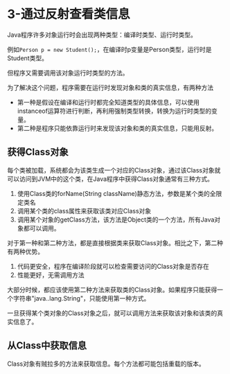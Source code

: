# 3-通过反射查看类信息

Java程序许多对象运行时会出现两种类型：编译时类型、运行时类型。

例如`Person p = new Student();`，在编译时p变量是Person类型，运行时是Student类型。

但程序又需要调用该对象运行时类型的方法。

为了解决这个问题，程序需要在运行时发现对象和类的真实信息，有两种方法

- 第一种是假设在编译和运行时都完全知道类型的具体信息，可以使用instanceof运算符进行判断，再利用强制类型转换，转换为运行时类型的变量。
- 第二种是程序只能依靠运行时来发现该对象和类的真实信息，只能用反射。



## 获得Class对象

每个类被加载，系统都会为该类生成一个对应的Class对象，通过该Class对象就可以访问到JVM中的这个类，在Java程序中获得Class对象通常有三种方式。

1. 使用Class类的forName(String className)静态方法，参数是某个类的全限定类名
2. 调用某个类的class属性来获取该类对应Class对象
3. 调用某个对象的getClass方法，该方法是Object类的一个方法，所有Java对象都可以调用。

对于第一种和第二种方法，都是直接根据类来获取Class对象。相比之下，第二种有两种优势。

1. 代码更安全，程序在编译阶段就可以检查需要访问的Class对象是否存在
2. 性能更好，无需调用方法

大部分时候，都应该使用第二种方法来获取类的Class对象。如果程序只能获得一个字符串"java..lang.String"，只能使用第一种方式。

一旦获得某个类对象的Class对象之后，就可以调用方法来获取该对象和该类的真实信息了。



## 从Class中获取信息

Class对象有贼拉多的方法来获取信息。每个方法都可能包括重载的版本。

